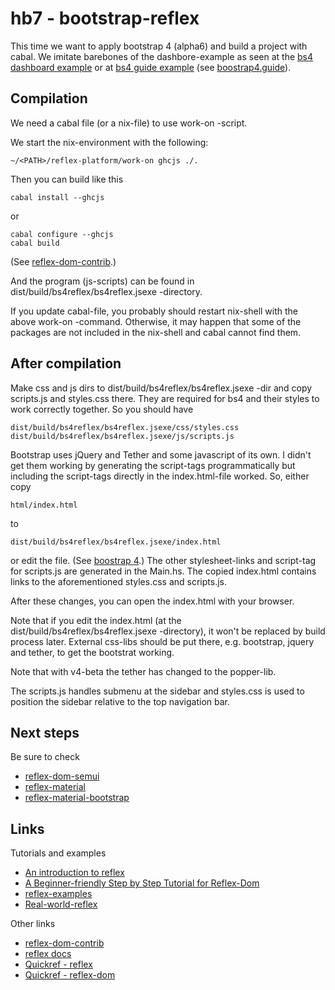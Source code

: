 
# hb7 - bootstrap-reflex

This time we want to apply bootstrap 4 (alpha6) and build a project
with cabal. We imitate barebones of the dashbore-example as seen at
the [bs4 dashboard example](https://v4-alpha.getbootstrap.com/examples/dashboard/)
or at [bs4 guide example](https://www.codeply.com/go/KrUO8QpyXP/bootstrap-4-dashboard)
(see [boostrap4.guide](http://bootstrap4.guide/examples.html)).



## Compilation

We need a cabal file (or a nix-file) to use work-on -script.

We start the nix-environment with the following:
```
~/<PATH>/reflex-platform/work-on ghcjs ./.
```

Then you can build like this

```
cabal install --ghcjs
```

or

```
cabal configure --ghcjs
cabal build
```

(See [reflex-dom-contrib](https://github.com/reflex-frp/reflex-dom-contrib).)


And the program (js-scripts) can be found in
dist/build/bs4reflex/bs4reflex.jsexe -directory.

If you update cabal-file, you probably should restart nix-shell with
the above work-on -command.  Otherwise, it may happen that some of the
packages are not included in the nix-shell and cabal cannot find them.



## After compilation

Make css and js dirs to dist/build/bs4reflex/bs4reflex.jsexe -dir and
copy scripts.js and styles.css there.  They are required for bs4 and
their styles to work correctly together. So you should have
```
dist/build/bs4reflex/bs4reflex.jsexe/css/styles.css
dist/build/bs4reflex/bs4reflex.jsexe/js/scripts.js
```

Bootstrap uses jQuery and Tether and some javascript of its own. I didn't
get them working by generating the script-tags programmatically but including
the script-tags directly in the index.html-file worked. So, either copy
```
html/index.html
```
to
```
dist/build/bs4reflex/bs4reflex.jsexe/index.html
```
or edit the file. (See [boostrap 4](https://v4-alpha.getbootstrap.com/).)
The other stylesheet-links
and script-tag for scripts.js are generated in the Main.hs.  The
copied index.html contains links to the aforementioned styles.css and
scripts.js.

After these changes, you can open the index.html with your browser.

Note that if you edit the index.html (at the
dist/build/bs4reflex/bs4reflex.jsexe -directory), it won't be replaced
by build process later. External css-libs should be put there, e.g.
bootstrap, jquery and tether, to get the bootstrat working.

Note that with v4-beta the tether has changed to the popper-lib.


The scripts.js handles submenu at the sidebar and styles.css is used to
position the sidebar relative to the top navigation bar.

## Next steps

Be sure to check

  - [reflex-dom-semui](https://github.com/reflex-frp/reflex-dom-semui)
  - [reflex-material](https://github.com/alasconnect/reflex-material)
  - [reflex-material-bootstrap](https://github.com/hexresearch/reflex-material-bootstrap)


## Links


Tutorials and examples
  - [An introduction to reflex](https://blog.qfpl.io/posts/reflex/basics/introduction/)
  - [A Beginner-friendly Step by Step Tutorial for Reflex-Dom](https://github.com/hansroland/reflex-dom-inbits/blob/master/tutorial.md)
  - [reflex-examples](https://github.com/reflex-frp/reflex-examples)
  - [Real-world-reflex](https://github.com/mightybyte/real-world-reflex/blob/master/index.md)

Other links

  - [reflex-dom-contrib](https://github.com/reflex-frp/reflex-dom-contrib)
  - [reflex docs](http://docs.reflex-frp.org/en/latest/)
  - [Quickref - reflex](https://github.com/reflex-frp/reflex/blob/develop/Quickref.md)
  - [Quickref - reflex-dom](https://github.com/reflex-frp/reflex-dom/blob/develop/Quickref.md)

